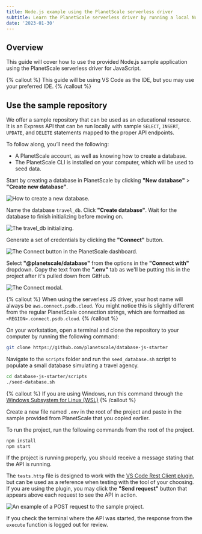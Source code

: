 ```yaml
---
title: Node.js example using the PlanetScale serverless driver
subtitle: Learn the PlanetScale serverless driver by running a local Node.js project.
date: '2023-01-30'
---
```


## Overview

This guide will cover how to use the provided Node.js sample application using the PlanetScale serverless driver for JavaScript.

{% callout %}
This guide will be using VS Code as the IDE, but you may use your preferred IDE.
{% /callout %}

## Use the sample repository

We offer a sample repository that can be used as an educational resource. It is an Express API that can be run locally with sample `SELECT`, `INSERT`, `UPDATE`, and `DELETE` statements mapped to the proper API endpoints.

To follow along, you’ll need the following:

- A PlanetScale account, as well as knowing how to create a database.
- The PlanetScale CLI is installed on your computer, which will be used to seed data.

Start by creating a database in PlanetScale by clicking **"New database"** > **"Create new database"**.

![How to create a new database.](/docs/tutorials/planetscale-serverless-driver-node-example/how-to-create-a-new-database.png)

Name the database `travel_db`. Click **"Create database"**. Wait for the database to finish initializing before moving on.

![The travel_db initializing.](/docs/tutorials/planetscale-serverless-driver-node-example/the-travel_db-initializing.png)

Generate a set of credentials by clicking the **"Connect"** button.

![The Connect button in the PlanetScale dashboard.](/docs/tutorials/planetscale-serverless-driver-node-example/the-connect-button-in-the-planetscale-dashboard.png)

Select **"@planetscale/database"** from the options in the **"Connect with"** dropdown. Copy the text from the **".env"** tab as we'll be putting this in the project after it's pulled down from GitHub.

![The Connect modal.](/docs/tutorials/planetscale-serverless-driver-node-example/the-serverlessjs-connect-modal.png)

{% callout %}
When using the serverless JS driver, your host name will always be `aws.connect.psdb.cloud`. You might notice this is slightly different from the regular PlanetScale connection strings, which are formatted as `<REGION>.connect.psdb.cloud`.
{% /callout %}

On your workstation, open a terminal and clone the repository to your computer by running the following command:

```bash
git clone https://github.com/planetscale/database-js-starter
```

Navigate to the `scripts` folder and run the `seed_database.sh` script to populate a small database simulating a travel agency.

```bash
cd database-js-starter/scripts
./seed-database.sh
```

{% callout %}
If you are using Windows, run this command through the [Windows Subsystem for Linux (WSL)](https://docs.microsoft.com/en-us/windows/wsl/)
{% /callout %}

Create a new file named `.env` in the root of the project and paste in the sample provided from PlanetScale that you copied earlier.

To run the project, run the following commands from the root of the project.

```bash
npm install
npm start
```

If the project is running properly, you should receive a message stating that the API is running.

The `tests.http` file is designed to work with the [VS Code Rest Client plugin](https://marketplace.visualstudio.com/items?itemName=humao.rest-client), but can be used as a reference when testing with the tool of your choosing. If you are using the plugin, you may click the **"Send request"** button that appears above each request to see the API in action.

![An example of a POST request to the sample project.](/docs/tutorials/planetscale-serverless-driver-node-example/an-example-of-a-post-request-to-the-sample-project.png)

If you check the terminal where the API was started, the response from the `execute` function is logged out for review.
